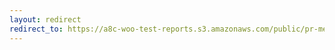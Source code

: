 ```yaml
---
layout: redirect
redirect_to: https://a8c-woo-test-reports.s3.amazonaws.com/public/pr-merge/39487/api/index.html
---
```

